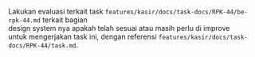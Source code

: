Lakukan evaluasi terkait task
`features/kasir/docs/task-docs/RPK-44/be-rpk-44.md` terkait bagian  
 design system nya apakah telah sesuai atau masih perlu di improve  
 untuk mengerjakan task ini, dengan referensi
`features/kasir/docs/task-docs/RPK-44/task.md`.
